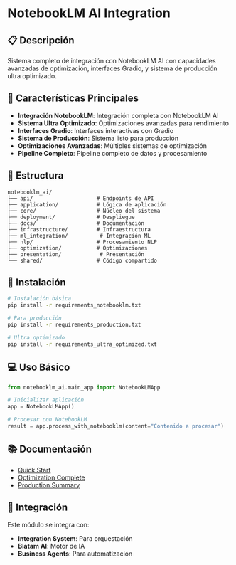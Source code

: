 # NotebookLM AI Integration

## 📋 Descripción

Sistema completo de integración con NotebookLM AI con capacidades avanzadas de optimización, interfaces Gradio, y sistema de producción ultra optimizado.

## 🚀 Características Principales

- **Integración NotebookLM**: Integración completa con NotebookLM AI
- **Sistema Ultra Optimizado**: Optimizaciones avanzadas para rendimiento
- **Interfaces Gradio**: Interfaces interactivas con Gradio
- **Sistema de Producción**: Sistema listo para producción
- **Optimizaciones Avanzadas**: Múltiples sistemas de optimización
- **Pipeline Completo**: Pipeline completo de datos y procesamiento

## 📁 Estructura

```
notebooklm_ai/
├── api/                    # Endpoints de API
├── application/            # Lógica de aplicación
├── core/                   # Núcleo del sistema
├── deployment/             # Despliegue
├── docs/                   # Documentación
├── infrastructure/         # Infraestructura
├── ml_integration/          # Integración ML
├── nlp/                    # Procesamiento NLP
├── optimization/           # Optimizaciones
├── presentation/            # Presentación
└── shared/                 # Código compartido
```

## 🔧 Instalación

```bash
# Instalación básica
pip install -r requirements_notebooklm.txt

# Para producción
pip install -r requirements_production.txt

# Ultra optimizado
pip install -r requirements_ultra_optimized.txt
```

## 💻 Uso Básico

```python
from notebooklm_ai.main_app import NotebookLMApp

# Inicializar aplicación
app = NotebookLMApp()

# Procesar con NotebookLM
result = app.process_with_notebooklm(content="Contenido a procesar")
```

## 📚 Documentación

- [Quick Start](QUICK_START.md)
- [Optimization Complete](OPTIMIZATION_COMPLETE.md)
- [Production Summary](PRODUCTION_SUMMARY.md)

## 🔗 Integración

Este módulo se integra con:
- **Integration System**: Para orquestación
- **Blatam AI**: Motor de IA
- **Business Agents**: Para automatización

